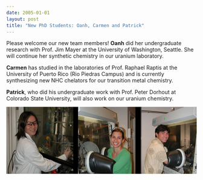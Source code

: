 ```yaml
---
date: 2005-01-01
layout: post
title: "New PhD Students: Oanh, Carmen and Patrick"
---
```


Please welcome our new team members!
**Oanh** did her undergraduate research with Prof. Jim Mayer at the University of Washington, Seattle. 
She will continue her synthetic chemistry in our uranium laboratory. 

**Carmen** has studied in the laboratories of Prof. Raphael Raptis at the University of Puerto Rico (Rio Piedras Campus) and is currently synthesizing new NHC chelators for our transition metal chemistry. 

**Patrick**, who did his undergraduate work with Prof. Peter Dorhout at Colorado State University, will also work on our uranium chemistry. 

![Oanh, Carmen and Patrick (from left to right)](/assets/img/NewMembers.jpg)